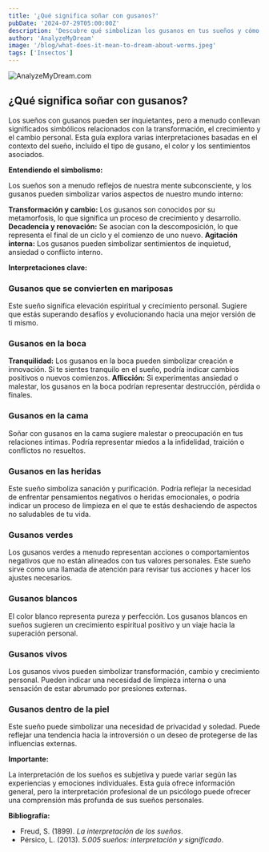 ```yaml
---
title: '¿Qué significa soñar con gusanos?'
pubDate: '2024-07-29T05:00:00Z'
description: 'Descubre qué simbolizan los gusanos en tus sueños y cómo interpretar su significado según el contexto y los detalles del sueño.'
author: 'AnalyzeMyDream'
image: '/blog/what-does-it-mean-to-dream-about-worms.jpeg'
tags: ['Insectos']
---
```


![AnalyzeMyDream.com](/blog/what-does-it-mean-to-dream-about-worms.jpeg)

## ¿Qué significa soñar con gusanos?

Los sueños con gusanos pueden ser inquietantes, pero a menudo conllevan significados simbólicos relacionados con la transformación, el crecimiento y el cambio personal. Esta guía explora varias interpretaciones basadas en el contexto del sueño, incluido el tipo de gusano, el color y los sentimientos asociados. 

**Entendiendo el simbolismo:**

Los sueños son a menudo reflejos de nuestra mente subconsciente, y los gusanos pueden simbolizar varios aspectos de nuestro mundo interno:

**Transformación y cambio:** Los gusanos son conocidos por su metamorfosis, lo que significa un proceso de crecimiento y desarrollo. 
**Decadencia y renovación:** Se asocian con la descomposición, lo que representa el final de un ciclo y el comienzo de uno nuevo.
**Agitación interna:** Los gusanos pueden simbolizar sentimientos de inquietud, ansiedad o conflicto interno.

**Interpretaciones clave:**

### Gusanos que se convierten en mariposas

Este sueño significa elevación espiritual y crecimiento personal. Sugiere que estás superando desafíos y evolucionando hacia una mejor versión de ti mismo.

### Gusanos en la boca

**Tranquilidad:** Los gusanos en la boca pueden simbolizar creación e innovación. Si te sientes tranquilo en el sueño, podría indicar cambios positivos o nuevos comienzos. 
**Aflicción:** Si experimentas ansiedad o malestar, los gusanos en la boca podrían representar destrucción, pérdida o finales.

### Gusanos en la cama

Soñar con gusanos en la cama sugiere malestar o preocupación en tus relaciones íntimas. Podría representar miedos a la infidelidad, traición o conflictos no resueltos.

### Gusanos en las heridas

Este sueño simboliza sanación y purificación. Podría reflejar la necesidad de enfrentar pensamientos negativos o heridas emocionales, o podría indicar un proceso de limpieza en el que te estás deshaciendo de aspectos no saludables de tu vida.

### Gusanos verdes

Los gusanos verdes a menudo representan acciones o comportamientos negativos que no están alineados con tus valores personales. Este sueño sirve como una llamada de atención para revisar tus acciones y hacer los ajustes necesarios.

### Gusanos blancos

El color blanco representa pureza y perfección. Los gusanos blancos en sueños sugieren un crecimiento espiritual positivo y un viaje hacia la superación personal.

### Gusanos vivos

Los gusanos vivos pueden simbolizar transformación, cambio y crecimiento personal. Pueden indicar una necesidad de limpieza interna o una sensación de estar abrumado por presiones externas.

### Gusanos dentro de la piel

Este sueño puede simbolizar una necesidad de privacidad y soledad. Puede reflejar una tendencia hacia la introversión o un deseo de protegerse de las influencias externas.

**Importante:**

La interpretación de los sueños es subjetiva y puede variar según las experiencias y emociones individuales. Esta guía ofrece información general, pero la interpretación profesional de un psicólogo puede ofrecer una comprensión más profunda de sus sueños personales.

**Bibliografía:**

* Freud, S. (1899). *La interpretación de los sueños*. 
* Pérsico, L. (2013). *5.005 sueños: interpretación y significado*.

